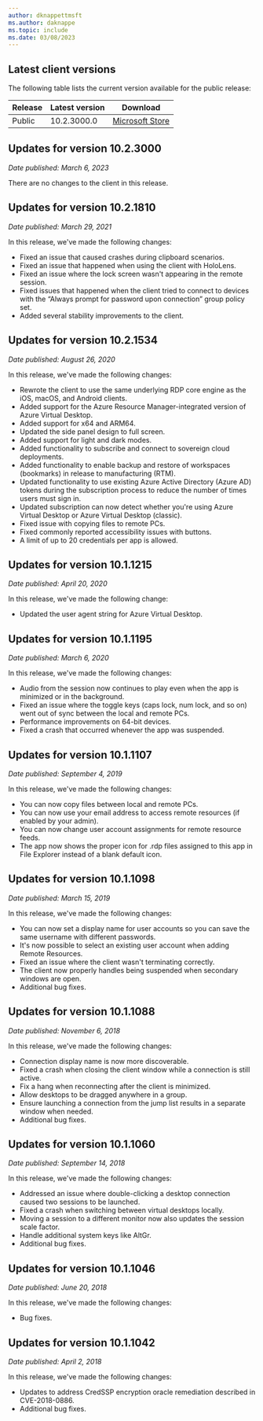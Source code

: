 ```yaml
---
author: dknappettmsft
ms.author: daknappe
ms.topic: include
ms.date: 03/08/2023
---
```


## Latest client versions

The following table lists the current version available for the public release:

| Release | Latest version | Download |
|---------|----------------|----------|
| Public  | 10.2.3000.0      | [Microsoft Store](https://go.microsoft.com/fwlink/?LinkID=616709) |

## Updates for version 10.2.3000

*Date published: March 6, 2023*

There are no changes to the client in this release.

## Updates for version 10.2.1810

*Date published: March 29, 2021*

In this release, we've made the following changes:

- Fixed an issue that caused crashes during clipboard scenarios.
- Fixed an issue that happened when using the client with HoloLens.
- Fixed an issue where the lock screen wasn't appearing in the remote session.
- Fixed issues that happened when the client tried to connect to devices with the “Always prompt for password upon connection” group policy set.
- Added several stability improvements to the client.

## Updates for version 10.2.1534

*Date published: August 26, 2020*

In this release, we've made the following changes:

- Rewrote the client to use the same underlying RDP core engine as the iOS, macOS, and Android clients.
- Added support for the Azure Resource Manager-integrated version of Azure Virtual Desktop.
- Added support for x64 and ARM64.
- Updated the side panel design to full screen.
- Added support for light and dark modes.
- Added functionality to subscribe and connect to sovereign cloud deployments.
- Added functionality to enable backup and restore of workspaces (bookmarks) in release to manufacturing (RTM).
- Updated functionality to use existing Azure Active Directory (Azure AD) tokens during the subscription process to reduce the number of times users must sign in.
- Updated subscription can now detect whether you're using Azure Virtual Desktop or Azure Virtual Desktop (classic).
- Fixed issue with copying files to remote PCs.
- Fixed commonly reported accessibility issues with buttons.
- A limit of up to 20 credentials per app is allowed.

## Updates for version 10.1.1215

*Date published: April 20, 2020*

In this release, we've made the following change:

- Updated the user agent string for Azure Virtual Desktop.

## Updates for version 10.1.1195

*Date published: March 6, 2020*

In this release, we've made the following changes:

- Audio from the session now continues to play even when the app is minimized or in the background.
- Fixed an issue where the toggle keys (caps lock, num lock, and so on) went out of sync between the local and remote PCs.
- Performance improvements on 64-bit devices.
- Fixed a crash that occurred whenever the app was suspended.

## Updates for version 10.1.1107

*Date published: September 4, 2019*

In this release, we've made the following changes:

- You can now copy files between local and remote PCs.
- You can now use your email address to access remote resources (if enabled by your admin).
- You can now change user account assignments for remote resource feeds.
- The app now shows the proper icon for .rdp files assigned to this app in File Explorer instead of a blank default icon.

## Updates for version 10.1.1098

*Date published: March 15, 2019*

In this release, we've made the following changes:

- You can now set a display name for user accounts so you can save the same username with different passwords.
- It's now possible to select an existing user account when adding Remote Resources.
- Fixed an issue where the client wasn't terminating correctly.
- The client now properly handles being suspended when secondary windows are open.
- Additional bug fixes.

## Updates for version 10.1.1088

*Date published: November 6, 2018*

In this release, we've made the following changes:

- Connection display name is now more discoverable.
- Fixed a crash when closing the client window while a connection is still active.
- Fix a hang when reconnecting after the client is minimized.
- Allow desktops to be dragged anywhere in a group.
- Ensure launching a connection from the jump list results in a separate window when needed.
- Additional bug fixes.

## Updates for version 10.1.1060

*Date published: September 14, 2018*

In this release, we've made the following changes:

- Addressed an issue where double-clicking a desktop connection caused two sessions to be launched.
- Fixed a crash when switching between virtual desktops locally.
- Moving a session to a different monitor now also updates the session scale factor.
- Handle additional system keys like AltGr.
- Additional bug fixes.

## Updates for version 10.1.1046

*Date published: June 20, 2018*

In this release, we've made the following changes:

- Bug fixes.

## Updates for version 10.1.1042

*Date published: April 2, 2018*

In this release, we've made the following changes:

- Updates to address CredSSP encryption oracle remediation described in CVE-2018-0886.
- Additional bug fixes.
